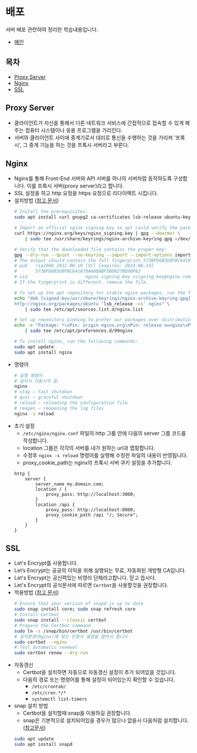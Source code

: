 # 배포
서버 배포 관련하여 정리한 학습내용입니다.
- [메인](../README.md)

## 목차
- [Proxy Server](#proxy-server)
- [Nginx](#nginx)
- [SSL](#ssl)

## Proxy Server
- 클라이언트가 자신을 통해서 다른 네트워크 서비스에 간접적으로 접속할 수 있게 해 주는 컴퓨터 시스템이나 응용 프로그램을 가리킨다. 
- 서버와 클라이언트 사이에 중계기로서 대리로 통신을 수행하는 것을 가리켜 ‘프록시’, 그 중계 기능을 하는 것을 프록시 서버라고 부른다.

## Nginx
- Nginx를 통해 Front-End 서버와 API 서버를 하나의 서버처럼 동작하도록 구성합니다. 이를 프록시 서버(proxy server)라고 합니다.
- SSL 설정을 하고 http 요청을 https 요청으로 리다이렉트 시킵니다.
- 설치방법 ([참고 문서](https://nginx.org/en/linux_packages.html#Ubuntu))
    ```bash
    # Install the prerequisites:
    sudo apt install curl gnupg2 ca-certificates lsb-release ubuntu-keyring

    # Import an official nginx signing key so apt could verify the packages authenticity. Fetch the key:
    curl https://nginx.org/keys/nginx_signing.key | gpg --dearmor \
        | sudo tee /usr/share/keyrings/nginx-archive-keyring.gpg >/dev/null

    # Verify that the downloaded file contains the proper key:
    gpg --dry-run --quiet --no-keyring --import --import-options import-show /usr/share/keyrings/nginx-archive-keyring.gpg
    # The output should contain the full fingerprint 573BFD6B3D8FBC641079A6ABABF5BD827BD9BF62 as follows:
    # pub   rsa2048 2011-08-19 [SC] [expires: 2024-06-14]
    #       573BFD6B3D8FBC641079A6ABABF5BD827BD9BF62
    # uid                      nginx signing key <signing-key@nginx.com>
    # If the fingerprint is different, remove the file.

    # To set up the apt repository for stable nginx packages, run the following command:
    echo "deb [signed-by=/usr/share/keyrings/nginx-archive-keyring.gpg] \
    http://nginx.org/packages/ubuntu `lsb_release -cs` nginx" \
        | sudo tee /etc/apt/sources.list.d/nginx.list

    # Set up repository pinning to prefer our packages over distribution-provided ones:
    echo -e "Package: *\nPin: origin nginx.org\nPin: release o=nginx\nPin-Priority: 900\n" \
        | sudo tee /etc/apt/preferences.d/99nginx

    # To install nginx, run the following commands:
    sudo apt update
    sudo apt install nginx
    ```
- 명령어
    ```bash
    # 실행 명령어
    # 설치시 자동시작 함.
    nginx
    # stop — fast shutdown
    # quit — graceful shutdown
    # reload — reloading the configuration file
    # reopen — reopening the log files
    nginx -s reload
    ```
- 초기 설정
    - `/etc/nginx/nginx.conf` 파일의 http 그룹 안에 다음의 server 그릅 코드를 작성합니다.  
    - location 그룹은 각각의 서버를 내가 원하는 url과 맵핑합니다.  
    - 수정후 `nginx -s reload` 명령어를 실행해 수정한 파일의 내용이 반영됩니다.
    - proxy_cookie_path는 nginx의 프록시 서버 쿠키 설정을 추가합니다.
    ```
    http {
        server {
            server_name my.domain.com;
            location / {
                proxy_pass: http://localhost:3000;
            }
            location /api {
                proxy_pass: http://localhost:8080;
                proxy_cookie_path /api "/; Secure";
            }
        }
    }
    ```
## SSL
- Let's Encrypt를 사용합니다.  
- Let’s Encrypt는 공공의 이익을 위해 실행되는 무료, 자동화된 개방형 CA입니다.  
- Let's Encrypt는 공신력있는 비영리 단체라고합니다. 믿고 씁시다.  
- Let's Encrypt의 공식문서에 따르면 `Certbot`을 사용할것을 권장합니다.  
- 적용방법 ([참고 문서](https://letsencrypt.org/ko/getting-started/))
    ```bash
    # Ensure that your version of snapd is up to date
    sudo snap install core; sudo snap refresh core
    # Install Certbot
    sudo snap install --classic certbot
    # Prepare the Certbot command
    sudo ln -s /snap/bin/certbot /usr/bin/certbot
    # 설치환경(Nginx)에 맞는 인증서 설정을 알아서 합니다
    sudo certbot --nginx
    # Test automatic renewal
    sudo certbot renew --dry-run
    ```
- 자동갱신
    - Certbot을 설치하면 자동으로 자동갱신 설정이 추가 되어있을 것입니다.  
    - 다음의 경로 또는 명령어를 통해 설정이 되어있는지 확인할 수 있습니다.  
        - `/etc/crontab/`
        - `/etc/cron.*/*`
        - `systemctl list-timers`
- snap 설치 방법
    - Certbot을 설치할때 snap을 이용하길 권장합니다.  
    - snap은 기본적으로 설치되어있을 경우가 많으나 없을시 다음처럼 설치합니다. ([참고문서](https://snapcraft.io/docs/installing-snapd))
    ```bash
    sudo apt update
    sudo apt install snapd
    ```
